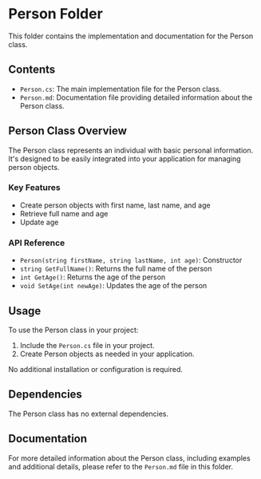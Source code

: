 # Person Folder

This folder contains the implementation and documentation for the Person class.

## Contents

- `Person.cs`: The main implementation file for the Person class.
- `Person.md`: Documentation file providing detailed information about the Person class.

## Person Class Overview

The Person class represents an individual with basic personal information. It's designed to be easily integrated into your application for managing person objects.

### Key Features

- Create person objects with first name, last name, and age
- Retrieve full name and age
- Update age

### API Reference

- `Person(string firstName, string lastName, int age)`: Constructor
- `string GetFullName()`: Returns the full name of the person
- `int GetAge()`: Returns the age of the person
- `void SetAge(int newAge)`: Updates the age of the person

## Usage

To use the Person class in your project:

1. Include the `Person.cs` file in your project.
2. Create Person objects as needed in your application.

No additional installation or configuration is required.

## Dependencies

The Person class has no external dependencies.

## Documentation

For more detailed information about the Person class, including examples and additional details, please refer to the `Person.md` file in this folder.
